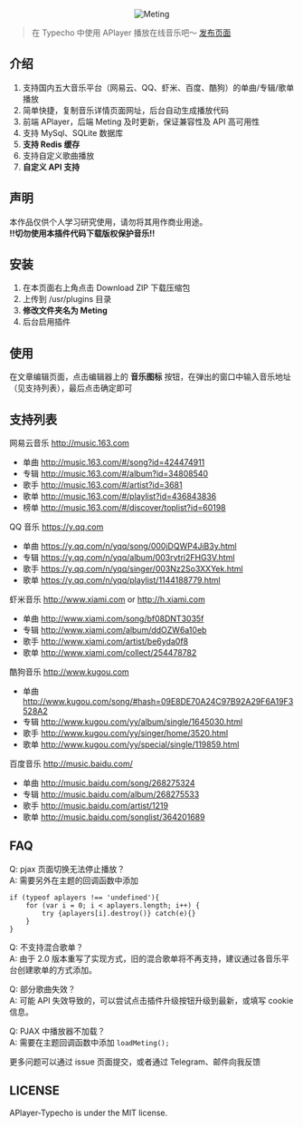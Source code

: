 <p align="center">
<img src="https://user-images.githubusercontent.com/2666735/30651452-58ae6c88-9deb-11e7-9e13-6beae3f6c54c.png" alt="Meting">
</p>

 > 在 Typecho 中使用 APlayer 播放在线音乐吧～
 > [发布页面](https://i-meto.com/meting-typecho/)  

## 介绍
  1. 支持国内五大音乐平台（网易云、QQ、虾米、百度、酷狗）的单曲/专辑/歌单播放
  2. 简单快捷，复制音乐详情页面网址，后台自动生成播放代码
  3. 前端 APlayer，后端 Meting 及时更新，保证兼容性及 API 高可用性
  4. 支持 MySql、SQLite 数据库
  5. **支持 Redis 缓存**
  6. 支持自定义歌曲播放
  7. **自定义 API 支持**

## 声明
本作品仅供个人学习研究使用，请勿将其用作商业用途。  
**!!切勿使用本插件代码下载版权保护音乐!!**

## 安装
  1. 在本页面右上角点击 Download ZIP 下载压缩包
  2. 上传到 /usr/plugins 目录
  3. **修改文件夹名为 Meting**
  4. 后台启用插件

## 使用
在文章编辑页面，点击编辑器上的 **音乐图标** 按钮，在弹出的窗口中输入音乐地址（见支持列表），最后点击确定即可  

## 支持列表
网易云音乐 http://music.163.com
 - 单曲 http://music.163.com/#/song?id=424474911
 - 专辑 http://music.163.com/#/album?id=34808540
 - 歌手 http://music.163.com/#/artist?id=3681
 - 歌单 http://music.163.com/#/playlist?id=436843836
 - 榜单 http://music.163.com/#/discover/toplist?id=60198

QQ 音乐 https://y.qq.com
- 单曲 https://y.qq.com/n/yqq/song/000jDQWP4JiB3y.html
- 专辑 https://y.qq.com/n/yqq/album/003rytri2FHG3V.html
- 歌手 https://y.qq.com/n/yqq/singer/003Nz2So3XXYek.html
- 歌单 https://y.qq.com/n/yqq/playlist/1144188779.html

虾米音乐 http://www.xiami.com or http://h.xiami.com
- 单曲 http://www.xiami.com/song/bf08DNT3035f
- 专辑 http://www.xiami.com/album/ddOZW6a10eb
- 歌手 http://www.xiami.com/artist/be6yda0f8
- 歌单 http://www.xiami.com/collect/254478782

酷狗音乐 http://www.kugou.com
- 单曲 http://www.kugou.com/song/#hash=09E8DE70A24C97B92A29F6A19F3528A2
- 专辑 http://www.kugou.com/yy/album/single/1645030.html
- 歌手 http://www.kugou.com/yy/singer/home/3520.html
- 歌单 http://www.kugou.com/yy/special/single/119859.html

百度音乐 http://music.baidu.com/
- 单曲 http://music.baidu.com/song/268275324
- 专辑 http://music.baidu.com/album/268275533
- 歌手 http://music.baidu.com/artist/1219
- 歌单 http://music.baidu.com/songlist/364201689

## FAQ
Q: pjax 页面切换无法停止播放？  
A: 需要另外在主题的回调函数中添加
```
if (typeof aplayers !== 'undefined'){
    for (var i = 0; i < aplayers.length; i++) {
        try {aplayers[i].destroy()} catch(e){}
    }
}
```

Q: 不支持混合歌单？  
A: 由于 2.0 版本重写了实现方式，旧的混合歌单将不再支持，建议通过各音乐平台创建歌单的方式添加。

Q: 部分歌曲失效？  
A: 可能 API 失效导致的，可以尝试点击插件升级按钮升级到最新，或填写 cookie 信息。

Q: PJAX 中播放器不加载？  
A: 需要在主题回调函数中添加 `loadMeting();`

更多问题可以通过 issue 页面提交，或者通过 Telegram、邮件向我反馈

## LICENSE
APlayer-Typecho is under the MIT license.
